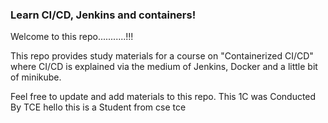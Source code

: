 ### Learn CI/CD, Jenkins and containers!

Welcome to this repo...........!!!

This repo provides study materials for a course on "Containerized CI/CD" where CI/CD is explained via the medium of Jenkins, Docker and a little bit of minikube.

Feel free to update and add materials to this repo.
This 1C was Conducted By TCE
hello this is a Student from cse tce
